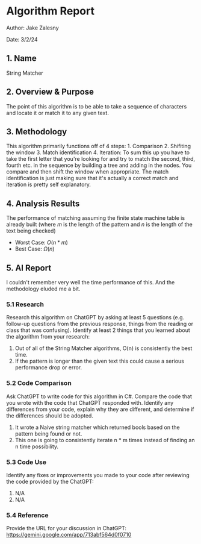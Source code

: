 # Algorithm Report

Author: Jake Zalesny

Date: 3/2/24

## 1. Name

String Matcher

## 2. Overview & Purpose
The point of this algorithm is to be able to take a sequence of characters and locate it or match it to any given text.

## 3. Methodology
This algorithm primarily functions off of 4 steps: 1. Comparison 2. Shifiting the window 3. Match identification 4. Iteration: To sum this up you have to take the first letter that you're looking for and try to match the second, third, fourth etc. in the sequence by building a tree and adding in the nodes. You compare and then shift the window when appropriate. The match identification is just making sure that it's actually a correct match and iteration is pretty self explanatory. 


## 4. Analysis Results

The performance of matching assuming the finite state machine table is already built (where $m$ is the length of the pattern and $n$ is the length of the text being checked)

* Worst Case: $O(n * m)$
* Best Case: $\Omega(n)$

## 5. AI Report

I couldn't remember very well the time performance of this. And the methodology eluded me a bit. 

### 5.1 Research

Research this algorithm on ChatGPT by asking at least 5 questions (e.g. follow-up questions from the previous response, things from the reading or class that was confusing).  Identify at least 2 things that you learned about the algorithm from your research:

1. Out of all of the String Matcher algorithms, O(n) is consistently the best time. 
2. If the pattern is longer than the given text this could cause a serious performance drop or error. 

### 5.2 Code Comparison

Ask ChatGPT to write code for this algorithm in C#.  Compare the code that you wrote with the code that ChatGPT responded with.  Identify any differences from your code, explain why they are different, and determine if the differences should be adopted.

1. It wrote a Naive string matcher which returned bools based on the pattern being found or not.
2. This one is going to consistently iterate n * m times instead of finding an n time possibility. 

### 5.3 Code Use

Identify any fixes or improvements you made to your code after reviewing the code provided by the ChatGPT:

1. N/A
2. N/A

### 5.4 Reference

Provide the URL for your discussion in ChatGPT:
https://gemini.google.com/app/713abf564d0f0710
